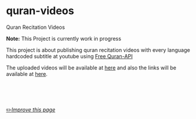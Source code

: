 # quran-videos
Quran Recitation Videos

**Note:** This Project is currently work in progress

This project is about publishing quran recitation videos with every language hardcoded subtitle at youtube using [Free Quran-API](https://github.com/fawazahmed0/quran-api)

The uploaded videos will be available at [here](https://www.youtube.com/user/JavaDB9/playlists) and also the links will be available at [here](https://github.com/fawazahmed0/quran-videos/tree/main/uploaded).


<br>
<br>
<br>

[:pencil2:*Improve this page*](https://github.com/fawazahmed0/quran-videos/edit/main/README.md)

